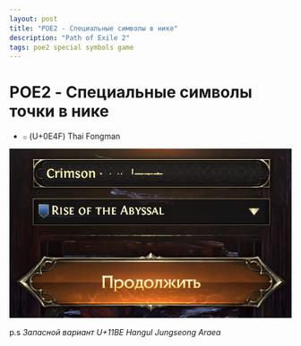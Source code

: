 ```yaml
---
layout: post
title: "POE2 - Специальные символы в нике"
description: "Path of Exile 2"
tags: poe2 special symbols game
---
```


# POE2 - Специальные символы точки в нике

* `๏` (U+0E4F) Thai Fongman

![poe2](/assets/blog/poe2/poe2-nickname-special-chars.webp)

p.s *Запасной вариант *U+11BE* Hangul Jungseong Araea*